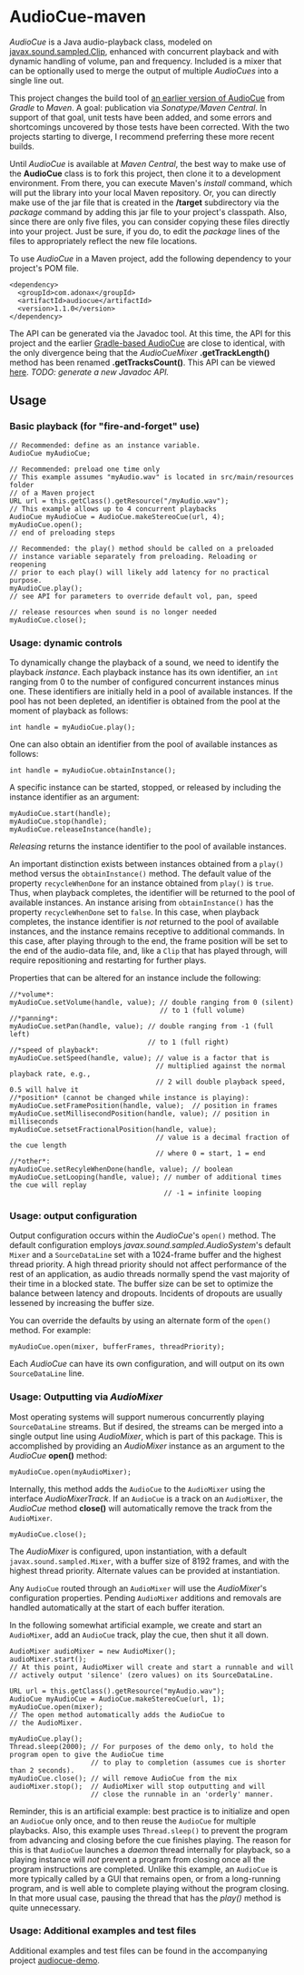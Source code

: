 # AudioCue-maven
*AudioCue* is a Java audio-playback class, modeled on [javax.sound.sampled.Clip](https://docs.oracle.com/en/java/javase/17/docs/api/java.desktop/javax/sound/sampled/Clip.html), 
enhanced with concurrent playback and with dynamic handling of volume, pan and frequency. 
Included is a mixer that can be optionally used to merge the output of multiple *AudioCues* into a single line out.

This project changes the build tool of [an earlier version of AudioCue](https://github.com/philfrei/AudioCue) from *Gradle* to *Maven*. 
A goal: publication via *Sonatype/Maven Central*. 
In support of that goal, unit tests have been added, and some errors and shortcomings uncovered by those tests have been corrected. 
With the two projects starting to diverge, I recommend preferring these more recent builds.

Until *AudioCue* is available at *Maven Central*, the best way to make use of the **AudioCue** class is to fork this project, then clone it to a development environment. 
From there, you can execute Maven's *install* command, which will put the library into your local Maven repository. 
Or, you can directly make use of the jar file that is created in the **/target** subdirectory via the *package* command by adding this jar file to your project's classpath. 
Also, since there are only five files, you can consider copying these files directly into your project. 
Just be sure, if you do, to edit the *package* lines of the files to appropriately reflect the new file locations.

To use *AudioCue* in a Maven project, add the following dependency to your project's POM file.

    <dependency>
      <groupId>com.adonax</groupId>
      <artifactId>audiocue</artifactId>
      <version>1.1.0</version>
    </dependency>
    
The API can be generated via the Javadoc tool. At this time, the API for this project and the earlier [Gradle-based AudioCue](https://github.com/philfrei/AudioCue) are close to identical,
with the only divergence being that the *AudioCueMixer* **.getTrackLength()** method has been renamed 
**.getTracksCount()**. 
This API can be viewed [here](http://adonax.com/AudioCue/api). 
*TODO: generate a new Javadoc API.*

## Usage
### Basic playback (for "fire-and-forget" use)

    // Recommended: define as an instance variable.
    AudioCue myAudioCue; 

    // Recommended: preload one time only
    // This example assumes "myAudio.wav" is located in src/main/resources folder
    // of a Maven project    
    URL url = this.getClass().getResource("/myAudio.wav");
    // This example allows up to 4 concurrent playbacks
    AudioCue myAudioCue = AudioCue.makeStereoCue(url, 4); 
    myAudioCue.open();
    // end of preloading steps

    // Recommended: the play() method should be called on a preloaded 
    // instance variable separately from preloading. Reloading or reopening 
    // prior to each play() will likely add latency for no practical purpose.
    myAudioCue.play();  
    // see API for parameters to override default vol, pan, speed 

    // release resources when sound is no longer needed
    myAudioCue.close();

### Usage: dynamic controls

To dynamically change the playback of a sound, we need to identify
the playback *instance*. Each playback instance has its own identifier,
an `int` ranging from 0 to the number of configured concurrent instances minus one.
These identifiers are initially held in a pool of available instances. 
If the pool has not been depleted, an identifier is obtained from the pool 
at the moment of playback as follows:

    int handle = myAudioCue.play(); 

One can also obtain an identifier from the pool of available instances as follows:

    int handle = myAudioCue.obtainInstance(); 

A specific instance can be started, stopped, or released by including the 
instance identifier as an argument:

    myAudioCue.start(handle);
    myAudioCue.stop(handle);
    myAudioCue.releaseInstance(handle);

*Releasing* returns the instance identifier to the pool of available instances.
  
An important distinction exists between instances obtained from a 
`play()` method versus the `obtainInstance()` method.
The default value of the property `recycleWhenDone` for an instance 
obtained from `play()` is `true`. Thus, when playback completes, the
identifier will be returned to the pool of available instances.
An instance arising from `obtainInstance()` has the property `recycleWhenDone`
set to `false`. In this case, when playback completes, the instance identifier
is *not* returned to the pool of available instances, and the instance remains 
receptive to additional commands. In this case, after playing through to the
end, the frame position will be set to the end of the audio-data file, and,
like a `Clip` that has played through, will require repositioning and restarting
for further plays.

Properties that can be altered for an instance include the following:

    //*volume*: 
    myAudioCue.setVolume(handle, value); // double ranging from 0 (silent)
                                         // to 1 (full volume)
    //*panning*: 
    myAudioCue.setPan(handle, value); // double ranging from -1 (full left)
                                      // to 1 (full right)
    //*speed of playback*: 
    myAudioCue.setSpeed(handle, value); // value is a factor that is  
                                        // multiplied against the normal playback rate, e.g.,
                                        // 2 will double playback speed, 0.5 will halve it 
    //*position* (cannot be changed while instance is playing):
    myAudioCue.setFramePosition(handle, value);  // position in frames
    myAudioCue.setMillisecondPosition(handle, value); // position in milliseconds
    myAudioCue.setsetFractionalPosition(handle, value); 
                                        // value is a decimal fraction of the cue length
                                        // where 0 = start, 1 = end
    //*other*:                                                
    myAudioCue.setRecyleWhenDone(handle, value); // boolean
    myAudioCue.setLooping(handle, value); // number of additional times the cue will replay
                                          // -1 = infinite looping

### Usage: output configuration

Output configuration occurs within the *AudioCue*'s `open()` method. The 
default configuration employs *javax.sound.sampled.AudioSystem*'s default
`Mixer` and a `SourceDataLine` set with a 1024-frame buffer and the highest
thread priority. A high thread priority should not affect performance of 
the rest of an application, as audio threads normally spend the vast majority 
of their time in a blocked state. The buffer size can be set to 
optimize the balance between latency and dropouts. Incidents of dropouts 
are usually lessened by increasing the buffer size.

You can override the defaults by using an alternate form of the `open()` method. For example:

    myAudioCue.open(mixer, bufferFrames, threadPriority);

Each *AudioCue* can have its own configuration, and will output on its own `SourceDataLine` line.  

### Usage: Outputting via *AudioMixer*
Most operating systems will support numerous concurrently playing `SourceDataLine` 
streams. But if desired, the streams can be merged into a single output line using 
*AudioMixer*, which is part of this package. This is accomplished by providing an 
*AudioMixer* instance as an argument to the *AudioCue* **open()** method: 

    myAudioCue.open(myAudioMixer);
    
Internally, this method adds the `AudioCue` to the `AudioMixer` using the interface 
*AudioMixerTrack*. If an `AudioCue` is a track on an `AudioMixer`, the *AudioCue* 
method **close()** will automatically remove the track from the `AudioMixer`.

    myAudioCue.close();

The *AudioMixer* is configured, upon instantiation, with a default 
`javax.sound.sampled.Mixer`, with a buffer size of 8192 frames, and 
with the highest thread priority. Alternate values can be provided 
at instantiation.

Any `AudioCue` routed through an `AudioMixer` will use the 
*AudioMixer*'s configuration properties. Pending `AudioMixer`
additions and removals are handled automatically at the start of 
each buffer iteration.

In the following somewhat artificial example, we create and start an 
`AudioMixer`, add an `AudioCue` track, play the cue, then shut it all down.

    AudioMixer audioMixer = new AudioMixer();
    audioMixer.start();
    // At this point, AudioMixer will create and start a runnable and will
    // actively output 'silence' (zero values) on its SourceDataLine. 
    
    URL url = this.getClass().getResource("myAudio.wav");
    AudioCue myAudioCue = AudioCue.makeStereoCue(url, 1); 
    myAudioCue.open(mixer); 
    // The open method automatically adds the AudioCue to
    // the AudioMixer.
    
    myAudioCue.play();
    Thread.sleep(2000); // For purposes of the demo only, to hold the program open to give the AudioCue time
                        // to play to completion (assumes cue is shorter than 2 seconds).
    myAudioCue.close(); // will remove AudioCue from the mix                    
    audioMixer.stop();  // AudioMixer will stop outputting and will
                        // close the runnable in an 'orderly' manner.

Reminder, this is an artificial example: best practice is to initialize and 
open an `AudioCue` only once, and to then reuse the `AudioCue` for multiple playbacks.
Also, this example uses `Thread.sleep()` to prevent the program from advancing and 
closing before the cue finishes playing. The reason for this is that `AudioCue` launches
a *daemon* thread internally for playback, so a playing instance will *not* prevent a 
program from closing once all the program instructions are completed. Unlike this example, 
an `AudioCue` is more typically called by a GUI that remains open, or from a long-running
program, and is well able to complete playing without the program closing. In that more 
usual case, pausing the thread that has the *play()* method is quite unnecessary.  

### Usage: Additional examples and test files
Additional examples and test files can be found in the accompanying project 
[audiocue-demo](https://github.com/philfrei/audiocue-demo).
